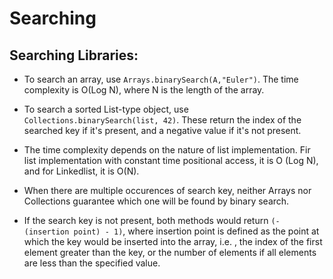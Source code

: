 # Searching

## Searching Libraries: 

* To search an array, use `Arrays.binarySearch(A,"Euler")`. The time complexity is O(Log N), where N is the length of the array. 

* To search a sorted List-type object, use `Collections.binarySearch(list, 42)`. These return the index of the searched key if it's present, and a negative value if it's not present.

* The time complexity depends on the nature of list implementation. Fir list implementation with constant time positional access, it is O (Log N), and for Linkedlist, it is O(N). 

* When there are multiple occurences of search key, neither Arrays nor Collections guarantee which one will be found by binary search.

* If the search key is not present, both methods would return `(-(insertion point) - 1)`, where insertion point is defined as the point at which the key would be inserted into the array, i.e. , 
the index of the first element greater than the key, or the number of elements if all elements are less than the specified value. 
